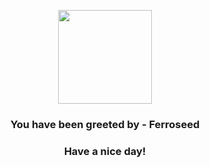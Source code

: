<p align="center">
    <img src="https://raw.githubusercontent.com/PokeAPI/sprites/master/sprites/pokemon/597.png" width="150" height="150">
</p>
<h3 align="center">You have been greeted by - <b>Ferroseed</b></h3>
<h3 align="center">Have a nice day!</h3>
